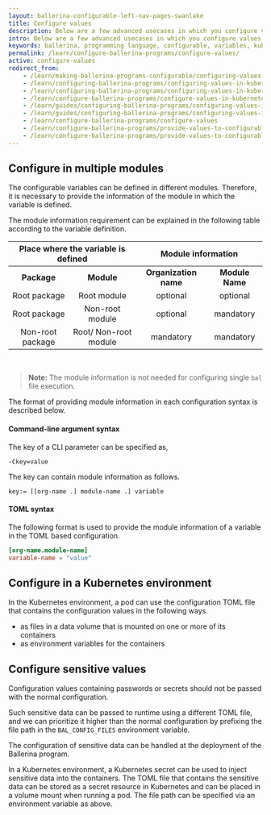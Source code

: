 ```yaml
---
layout: ballerina-configurable-left-nav-pages-swanlake
title: Configure values 
description: Below are a few advanced usecases in which you configure values using configurable variables.
intro: Below are a few advanced usecases in which you configure values using configurable variables.
keywords: ballerina, programming language, configurable, variables, kubernetes, pod
permalink: /learn/configure-ballerina-programs/configure-values/
active: configure-values
redirect_from:
    - /learn/making-ballerina-programs-configurable/configuring-values-in-kubernetes-environment
    - /learn/configuring-ballerina-programs/configuring-values-in-kubernetes-environment
    - /learn/configuring-ballerina-programs/configuring-values-in-kubernetes-environment/
    - /learn/configure-ballerina-programs/configure-values-in-kubernetes-environment
    - /learn/guides/configuring-ballerina-programs/configuring-values-in-kubernetes-environment/
    - /learn/guides/configuring-ballerina-programs/configuring-values-in-kubernetes-environment
    - /learn/configure-ballerina-programs/configure-values
    - /learn/configure-ballerina-programs/provide-values-to-configurable-variables/#providing-module-information-of-the-configurable-variable/
    - /learn/configure-ballerina-programs/provide-values-to-configurable-variables/#providing-module-information-of-the-configurable-variable
---
```


## Configure in multiple modules

The configurable variables can be defined in different modules. Therefore, it is necessary to provide the information of the module in which the variable is defined.

The module information requirement can be explained in the following table according to the variable definition.
<br/>
<table width="100%">
<thead>
<tr>
<th style="text-align:center" colspan="2"><strong>Place where the variable is defined</strong></th>
<th style="text-align:center" colspan="2"><strong>Module information</strong></th>
</tr>
</thead>
<tbody>
<tr>
<td style="text-align:center"><strong>Package</strong></td>
<td style="text-align:center"><strong>Module</strong></td>
<td style="text-align:center"><strong>Organization name</strong></td>
<td style="text-align:center"><strong>Module Name</strong></td>
</tr>
<tr>
<td style="text-align:center">Root package</td>
<td style="text-align:center">Root module</td>
<td style="text-align:center">optional</td>
<td style="text-align:center">optional</td>
</tr>
<tr>
<td style="text-align:center">Root package</td>
<td style="text-align:center">Non-root module</td>
<td style="text-align:center">optional</td>
<td style="text-align:center">mandatory</td>
</tr>
<tr>
<td style="text-align:center">Non-root package</td>
<td style="text-align:center">Root/ Non-root module</td>
<td style="text-align:center">mandatory</td>
<td style="text-align:center">mandatory</td>
</tr>
</tbody>
</table>
<br/>

>**Note:** The module information is not needed for configuring single `bal` file execution.

The format of providing module information in each configuration syntax is described below.

#### Command-line argument syntax

The key of a CLI parameter can be specified as,

```
-Ckey=value
```

The key can contain module information as follows.

```
key:= [[org-name .] module-name .] variable
```

#### TOML syntax

The following format is used to provide the module information of a variable in the TOML based configuration.

```toml
[org-name.module-name]
variable-name = "value"
```


## Configure in a Kubernetes environment

In the Kubernetes environment, a pod can use the configuration TOML file that contains the configuration values in the
following ways.

- as files in a data volume that is mounted on one or more of its containers
- as environment variables for the containers

## Configure sensitive values

Configuration values containing passwords or secrets should not be passed with the normal configuration.

Such sensitive data can be passed to runtime using a different TOML file, and we can prioritize it higher than the
normal configuration by prefixing the file path in the `BAL_CONFIG_FILES` environment variable.

The configuration of sensitive data can be handled at the deployment of the Ballerina program.

In a Kubernetes environment, a Kubernetes secret can be used to inject sensitive data into the containers. The TOML file
that contains the sensitive data can be stored as a secret resource in Kubernetes and can be placed in a volume mount
when running a pod. The file path can be specified via an environment variable as above.

<style> #tree-expand-all , #tree-collapse-all, .cTocElements {display:none;} .cGitButtonContainer {padding-left: 40px;} </style>
